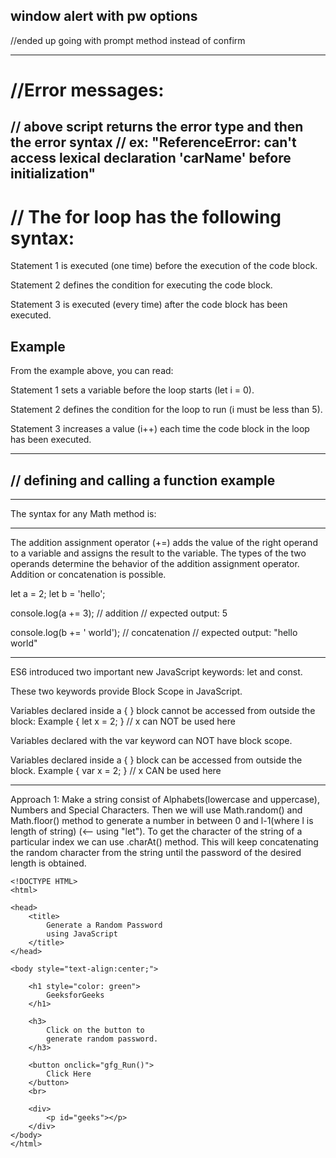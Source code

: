 ## window alert with pw options
//ended up going with prompt method instead of confirm
<script>
 //below link referenced for creating "prompt" (confirm() method)
 //https://www.w3schools.com/jsref/tryit.asp?filename=tryjsref_confirm3
 // would you like to include upper case
 // examples from W3:
  function myFunction() {
  let text = "Press a button!\nEither OK or Cancel.";
  if (confirm(text) == true) {
    text = "You pressed OK!";
  } else {
    text = "You canceled!";
  }
  document.getElementById("demo").innerHTML = text;
}

// vs 

function myFunction() {
  let text;
  if (confirm("Press a button!") == true) {
    text = "You pressed OK!";
  } else {
    text = "You canceled!";
  }
  document.getElementById("demo").innerHTML = text;
}
 // would you like to include lower case
 // would you like to include numbers
 // would you like to include special characters?

function pwCriteria() {
  var text = "Do you require your password to include Upper Case?\nClick OK for Yes, Cancel for No.";
   if (confirm(text) == true) {

   }
}
</script>
-------------------------------------------
# //Error messages:
<script>
  catch(err) {
  document.getElementById("demo").innerHTML = err;
}
</script>
// above script returns the error type and then the error syntax 
// ex: "ReferenceError: can't access lexical declaration 'carName' before initialization"
-----------------------------------------------------------

# // The for loop has the following syntax:

<script>
for (statement 1; statement 2; statement 3) {
  // code block to be executed
}
</script>

Statement 1 is executed (one time) before the execution of the code block.

Statement 2 defines the condition for executing the code block.

Statement 3 is executed (every time) after the code block has been executed.

## Example
<script>
let text = "";

for (let i = 0; i < 5; i++) {
  text += "The number is " + i + "<br>";
}

document.getElementById("demo").innerHTML = text;
</script>

From the example above, you can read:

Statement 1 sets a variable before the loop starts (let i = 0).

Statement 2 defines the condition for the loop to run (i must be less than 5).

Statement 3 increases a value (i++) each time the code block in the loop has been executed.


-----------------------------------------------------------


## // defining and calling a function example
<script>
var x = myFunction(4, 3);
document.getElementById("demo").innerHTML = x;

function myFunction(a, b) {
  return a * b;
}
</script>
-----------------------------------------------------------

The syntax for any Math method is: 
<script>
Math.method(number)
</script>
-----------------------------------------------------------

The addition assignment operator (+=) adds the value of the right operand to a variable and assigns the result to the variable. The types of the two operands determine the behavior of the addition assignment operator. Addition or concatenation is possible. 

let a = 2;
let b = 'hello';

console.log(a += 3); // addition
// expected output: 5

console.log(b += ' world'); // concatenation
// expected output: "hello world"

-----------------------------------------------------------
ES6 introduced two important new JavaScript keywords: let and const.

These two keywords provide Block Scope in JavaScript.

Variables declared inside a { } block cannot be accessed from outside the block:
Example
{
  let x = 2;
}
// x can NOT be used here

Variables declared with the var keyword can NOT have block scope.

Variables declared inside a { } block can be accessed from outside the block.
Example
{
  var x = 2;
}
// x CAN be used here

-----------------------------------------------------------

Approach 1: Make a string consist of Alphabets(lowercase and uppercase), Numbers and Special Characters. 
Then we will use Math.random() and Math.floor() method to generate a number in between 0 and l-1(where l is length of 
string) (<-- using "let"). To get the character of the string of a particular index we can use .charAt() method. This will keep 
concatenating the random character from the string until the password of the desired length is obtained.

```
<!DOCTYPE HTML> 
<html>

<head>
	<title>
		Generate a Random Password
		using JavaScript
	</title>
</head>

<body style="text-align:center;">
	
	<h1 style="color: green">
		GeeksforGeeks
	</h1>
	
	<h3>
		Click on the button to
		generate random password.
	</h3>
	
	<button onclick="gfg_Run()">
		Click Here
	</button>
	<br>
	
	<div>
		<p id="geeks"></p>
	</div> 
</body>
</html>
```
	
<script>
		var blue42 = document.getElementById("pwgen");

		/* Function to generate combination of password */
		function generatePassword() {
			var password = '';
			var string = 'ABCDEFGHIJKLMNOPQRSTUVWXYZ' +
					'abcdefghijklmnopqrstuvwxyz0123456789@#$';
          var password = '';
  var string = 'ABCDEFGHIJKLMNOPQRSTUVWXYZ1234567890!@#$%^&*()-=' +
                'abcdefghijklmnopqrstuvwxyz0123456789!@#$%^&*()-_=';
   //following is a loop - instead of typing:
    //password += string[1]
    //password += string[2]
    //password += string[3]
    //password += string[4]
    //password += string[5]
    //password += string[6]
    //password += string[7]
    //password += string[8] ?? idk something like above
    // "<=" is less than or equal to
    // so generated PW will be LTOET 8 characters (?)
  for (let i = 1; i <= 8; i++) {
    // Math.floor used below to generate integer, as random will generate a decimal
    var char = Math.floor(Math.random()
                  * string.length + 1);
    password += string.charAt(char)
  }
			
      return password;
	}

		function gfg_Run() {
			blue42.innerHTML = generateP();
	}
</script>
</body>
</html>
